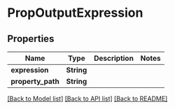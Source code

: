 # PropOutputExpression

## Properties

Name | Type | Description | Notes
------------ | ------------- | ------------- | -------------
**expression** | **String** |  | 
**property_path** | **String** |  | 

[[Back to Model list]](../README.md#documentation-for-models) [[Back to API list]](../README.md#documentation-for-api-endpoints) [[Back to README]](../README.md)


